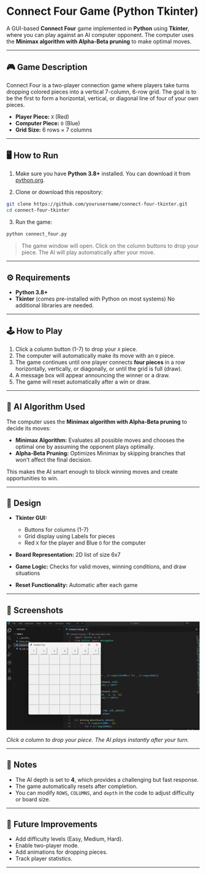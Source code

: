 
# Connect Four Game (Python Tkinter)

A GUI-based **Connect Four** game implemented in **Python** using **Tkinter**, where you can play against an AI computer opponent. The computer uses the **Minimax algorithm with Alpha-Beta pruning** to make optimal moves.

---

## 🎮 Game Description

Connect Four is a two-player connection game where players take turns dropping colored pieces into a vertical 7-column, 6-row grid. The goal is to be the first to form a horizontal, vertical, or diagonal line of four of your own pieces.

- **Player Piece:** `X` (Red)  
- **Computer Piece:** `O` (Blue)  
- **Grid Size:** 6 rows × 7 columns

---

## 🖥️ How to Run

1. Make sure you have **Python 3.8+** installed. You can download it from [python.org](https://www.python.org/downloads/).

2. Clone or download this repository:

```bash
git clone https://github.com/yourusername/connect-four-tkinter.git
cd connect-four-tkinter
````

3. Run the game:

```bash
python connect_four.py
```

> The game window will open. Click on the column buttons to drop your piece. The AI will play automatically after your move.

---

## ⚙️ Requirements

* **Python 3.8+**
* **Tkinter** (comes pre-installed with Python on most systems)
  No additional libraries are needed.

---

## 🕹️ How to Play

1. Click a column button (1-7) to drop your `X` piece.
2. The computer will automatically make its move with an `O` piece.
3. The game continues until one player connects **four pieces** in a row horizontally, vertically, or diagonally, or until the grid is full (draw).
4. A message box will appear announcing the winner or a draw.
5. The game will reset automatically after a win or draw.

---

## 🧠 AI Algorithm Used

The computer uses the **Minimax algorithm with Alpha-Beta pruning** to decide its moves:

* **Minimax Algorithm:** Evaluates all possible moves and chooses the optimal one by assuming the opponent plays optimally.
* **Alpha-Beta Pruning:** Optimizes Minimax by skipping branches that won't affect the final decision.

This makes the AI smart enough to block winning moves and create opportunities to win.

---

## 🎨 Design

* **Tkinter GUI:**

  * Buttons for columns (1-7)
  * Grid display using Labels for pieces
  * Red `X` for the player and Blue `O` for the computer
* **Board Representation:** 2D list of size 6x7
* **Game Logic:** Checks for valid moves, winning conditions, and draw situations
* **Reset Functionality:** Automatic after each game

---

## 📸 Screenshots

![Connect Four Screenshot](Screenshot1.png)

*Click a column to drop your piece. The AI plays instantly after your turn.*

---

## 📝 Notes

* The AI depth is set to **4**, which provides a challenging but fast response.
* The game automatically resets after completion.
* You can modify `ROWS`, `COLUMNS`, and `depth` in the code to adjust difficulty or board size.

---

## 🧩 Future Improvements

* Add difficulty levels (Easy, Medium, Hard).
* Enable two-player mode.
* Add animations for dropping pieces.
* Track player statistics.

---
